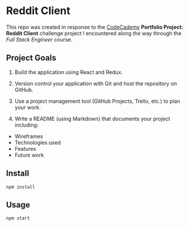 # Reddit Client

This repo was created in response to the [CodeCademy](https://www.codecademy.com/) **Portfolio Project: Reddit Client** challenge project I encountered along the way through the _Full Stack Engineer_ course.

## Project Goals
1. Build the application using React and Redux.

2. Version control your application with Git and host the repository on GitHub.

3. Use a project management tool (GitHub Projects, Trello, etc.) to plan your work.

4. Write a README (using Markdown) that documents your project including:
 - Wireframes
 - Technologies used
 - Features
 - Future work


## Install

```
npm install
```

## Usage

```
npm start
```
